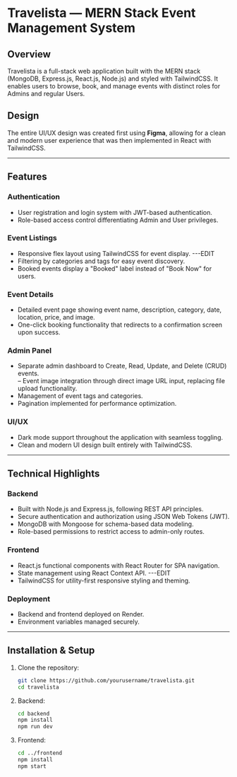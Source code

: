 # Travelista — MERN Stack Event Management System

## Overview  
Travelista is a full-stack web application built with the MERN stack (MongoDB, Express.js, React.js, Node.js) and styled with TailwindCSS. It enables users to browse, book, and manage events with distinct roles for Admins and regular Users.

## Design  
The entire UI/UX design was created first using **Figma**, allowing for a clean and modern user experience that was then implemented in React with TailwindCSS.

---

## Features

### Authentication  
- User registration and login system with JWT-based authentication.  
- Role-based access control differentiating Admin and User privileges.  

### Event Listings  
- Responsive flex layout using TailwindCSS for event display.                         ---EDIT
- Filtering by categories and tags for easy event discovery.  
- Booked events display a "Booked" label instead of "Book Now" for users.  

### Event Details  
- Detailed event page showing event name, description, category, date, location, price, and image.  
- One-click booking functionality that redirects to a confirmation screen upon success.  

### Admin Panel  
- Separate admin dashboard to Create, Read, Update, and Delete (CRUD) events.  
– Event image integration through direct image URL input, replacing file upload functionality.
- Management of event tags and categories.
- Pagination implemented for performance optimization.

### UI/UX  
- Dark mode support throughout the application with seamless toggling.  
- Clean and modern UI design built entirely with TailwindCSS.  

---

## Technical Highlights  

### Backend  
- Built with Node.js and Express.js, following REST API principles.  
- Secure authentication and authorization using JSON Web Tokens (JWT).  
- MongoDB with Mongoose for schema-based data modeling.  
- Role-based permissions to restrict access to admin-only routes.  

### Frontend  
- React.js functional components with React Router for SPA navigation.  
- State management using React Context API.                                           ---EDIT
- TailwindCSS for utility-first responsive styling and theming.  

### Deployment  
- Backend and frontend deployed on Render.
- Environment variables managed securely.  

---

## Installation & Setup

1. Clone the repository:  
   ```bash
   git clone https://github.com/yourusername/travelista.git
   cd travelista
   ```

2. Backend:
    ```bash
    cd backend
    npm install
    npm run dev
    ```

3. Frontend:
    ```bash
    cd ../frontend
    npm install
    npm start
    ```
